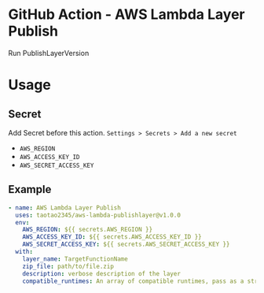 # GitHub Action - AWS Lambda Layer Publish

Run PublishLayerVersion

# Usage

## Secret

Add Secret before this action. `Settings > Secrets > Add a new secret`

- `AWS_REGION`
- `AWS_ACCESS_KEY_ID`
- `AWS_SECRET_ACCESS_KEY`

## Example
```yml
- name: AWS Lambda Layer Publish
  uses: taotao2345/aws-lambda-publishlayer@v1.0.0
  env:
    AWS_REGION: ${{ secrets.AWS_REGION }}
    AWS_ACCESS_KEY_ID: ${{ secrets.AWS_ACCESS_KEY_ID }}
    AWS_SECRET_ACCESS_KEY: ${{ secrets.AWS_SECRET_ACCESS_KEY }}
  with:
    layer_name: TargetFunctionName
    zip_file: path/to/file.zip
    description: verbose description of the layer
    compatible_runtimes: An array of compatible runtimes, pass as a string, remember to stringify the array before including it here.
```
